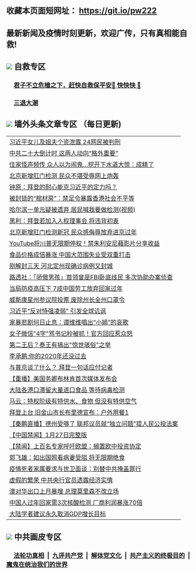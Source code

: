 ## 收藏本页面短网址： https://git.io/pw222
## 最新新闻及疫情时刻更新，欢迎广传，只有真相能自救! 

## <img src="https://img.icons8.com/cute-clipart/2x/circled-right.png">  自救专区

 ### &nbsp;&nbsp;&nbsp;&nbsp; [君子不立危樯之下，赶快自救保平安🍎 快快快 📩](https://github.com/pwgy/td/blob/master/README.md)
 
 ### &nbsp;&nbsp;&nbsp;&nbsp; [三退大潮](https://is.gd/fCPoKo) 
 
## <img src="https://img.icons8.com/cute-clipart/2x/circled-right.png"> 墙外头条文章专区 （每日更新)

<Table>
<tr><td colspan="2" align="left"><a href="https://qzzspdxd.xhuyd.press/?name=c1274105&key=encdeuyadochlaxz&from=pw2">习近平女儿及姐夫个资泄露 24网民被判刑</a></td></tr>
<tr><td colspan="2" align="left"><a href="https://qzzspdxd.xhuyd.press/?name=c1274187&key=encdeuyadochlaxz&from=pw2">中共二十大倒计时 这两人动向“格外重要”</a></td></tr>
<tr><td colspan="2" align="left"><a href="https://qzzspdxd.xhuyd.press/?name=c1274185&key=encdeuyadochlaxz&from=pw2">住家怪声频传 众人以为闹鬼…挖开下水道大惊：成精了</a></td></tr>
<tr><td colspan="2" align="left"><a href="https://qzzspdxd.xhuyd.press/?name=c1274192&key=encdeuyadochlaxz&from=pw2">北京新增肛门检测 民众不堪受辱网上炮轰</a></td></tr>
<tr><td colspan="2" align="left"><a href="https://qzzspdxd.xhuyd.press/?name=c1274176&key=encdeuyadochlaxz&from=pw2">钟原：拜登的耐心能克习近平的定力吗？</a></td></tr>
<tr><td colspan="2" align="left"><a href="https://qzzspdxd.xhuyd.press/?name=c1274188&key=encdeuyadochlaxz&from=pw2">被封锁的“棺材房”：禁足令暴露香港社会不平等</a></td></tr>
<tr><td colspan="2" align="left"><a href="https://qzzspdxd.xhuyd.press/?name=c1274177&key=encdeuyadochlaxz&from=pw2">哈尔滨一单元疑被遗弃 居民喊我要做检测(视频)</a></td></tr>
<tr><td colspan="2" align="left"><a href="https://qzzspdxd.xhuyd.press/?name=c1274170&key=encdeuyadochlaxz&from=pw2">黑利：拜登若加入人权理事会 将违背初衷</a></td></tr>
<tr><td colspan="2" align="left"><a href="https://qzzspdxd.xhuyd.press/?name=c1274115&key=encdeuyadochlaxz&from=pw2">北京新增肛门检测新冠 民众感侮辱放弃进京过年</a></td></tr>
<tr><td colspan="2" align="left"><a href="https://qzzspdxd.xhuyd.press/?name=c1274184&key=encdeuyadochlaxz&from=pw2">YouTube将川普无限期停权！禁朱利安尼藉影片分享收益</a></td></tr>
<tr><td colspan="2" align="left"><a href="https://qzzspdxd.xhuyd.press/?name=c1274114&key=encdeuyadochlaxz&from=pw2">食品价格成倍暴涨 中国大范围失业受双重打击</a></td></tr>
<tr><td colspan="2" align="left"><a href="https://qzzspdxd.xhuyd.press/?name=c1274173&key=encdeuyadochlaxz&from=pw2">刚解封三天 河北定州现确诊病例又封城</a></td></tr>
<tr><td colspan="2" align="left"><a href="https://qzzspdxd.xhuyd.press/?name=c1274130&key=encdeuyadochlaxz&from=pw2">路透社：「骄傲男孩」首领曾是FBI卧底线民 多次协助办案侦查</a></td></tr>
<tr><td colspan="2" align="left"><a href="https://qzzspdxd.xhuyd.press/?name=c1274193&key=encdeuyadochlaxz&from=pw2">当局防疫高压下 7成中国劳工放弃回家过年</a></td></tr>
<tr><td colspan="2" align="left"><a href="https://qzzspdxd.xhuyd.press/?name=c1274167&key=encdeuyadochlaxz&from=pw2">威斯康星州参议院投票 废除州长全州口罩令</a></td></tr>
<tr><td colspan="2" align="left"><a href="https://qzzspdxd.xhuyd.press/?name=c1274183&key=encdeuyadochlaxz&from=pw2">习近平“反对恃强凌弱” 引发全球讥讽</a></td></tr>
<tr><td colspan="2" align="left"><a href="https://qzzspdxd.xhuyd.press/?name=c1274181&key=encdeuyadochlaxz&from=pw2">家暴悲剧何日止息：谭维维唱出“小娟”的哀歌</a></td></tr>
<tr><td colspan="2" align="left"><a href="https://qzzspdxd.xhuyd.press/?name=c1274199&key=encdeuyadochlaxz&from=pw2">女子微信&quot;4字&quot;骂书记秒被抓！官方回应惹众怒</a></td></tr>
<tr><td colspan="2" align="left"><a href="https://qzzspdxd.xhuyd.press/?name=c1274204&key=encdeuyadochlaxz&from=pw2">第二王后？泰王有搞出&quot;惊世骇俗&quot;之举</a></td></tr>
<tr><td colspan="2" align="left"><a href="https://qzzspdxd.xhuyd.press/?name=c1274131&key=encdeuyadochlaxz&from=pw2">李承鹏:你的2020年还没过去</a></td></tr>
<tr><td colspan="2" align="left"><a href="https://qzzspdxd.xhuyd.press/?name=c1274178&key=encdeuyadochlaxz&from=pw2">与普京谈了什么？ 拜登一句话应付记者</a></td></tr>
<tr><td colspan="2" align="left"><a href="https://qzzspdxd.xhuyd.press/?name=c1274142&key=encdeuyadochlaxz&from=pw2">【重播】美国务卿布林肯首次媒体发布会</a></td></tr>
<tr><td colspan="2" align="left"><a href="https://qzzspdxd.xhuyd.press/?name=c1274191&key=encdeuyadochlaxz&from=pw2">大陆各港口滞留大量进口食品 等待病毒检测</a></td></tr>
<tr><td colspan="2" align="left"><a href="https://qzzspdxd.xhuyd.press/?name=c1274156&key=encdeuyadochlaxz&from=pw2">马云：特权阶级有特供水、食物 但没有特供空气</a></td></tr>
<tr><td colspan="2" align="left"><a href="https://qzzspdxd.xhuyd.press/?name=c1274127&key=encdeuyadochlaxz&from=pw2">拜登上台 旧金山市长布里德宣布：户外用餐1</a></td></tr>
<tr><td colspan="2" align="left"><a href="https://qzzspdxd.xhuyd.press/?name=c1274194&key=encdeuyadochlaxz&from=pw2">【秦鹏直播】德州受够了 联邦议员就“独立问题”提人民公投法案</a></td></tr>
<tr><td colspan="2" align="left"><a href="https://qzzspdxd.xhuyd.press/?name=c1274125&key=encdeuyadochlaxz&from=pw2">【中国禁闻】1月27日完整版</a></td></tr>
<tr><td colspan="2" align="left"><a href="https://qzzspdxd.xhuyd.press/?name=c1274107&key=encdeuyadochlaxz&from=pw2">【禁闻】上百名专家呼吁欧盟：搁置欧中投资协定</a></td></tr>
<tr><td colspan="2" align="left"><a href="https://qzzspdxd.xhuyd.press/?name=c1274175&key=encdeuyadochlaxz&from=pw2">郭飞雄：如出国照看病妻受阻 将无限期绝食</a></td></tr>
<tr><td colspan="2" align="left"><a href="https://qzzspdxd.xhuyd.press/?name=c1274182&key=encdeuyadochlaxz&from=pw2">疫情死者家属要求与世卫面谈：别替中共掩盖罪行</a></td></tr>
<tr><td colspan="2" align="left"><a href="https://qzzspdxd.xhuyd.press/?name=c1274196&key=encdeuyadochlaxz&from=pw2">虚假的繁荣 中共央行官员透露经济实情</a></td></tr>
<tr><td colspan="2" align="left"><a href="https://qzzspdxd.xhuyd.press/?name=c1274180&key=encdeuyadochlaxz&from=pw2">澳对华出口上月暴增 总理莫里森不改立场</a></td></tr>
<tr><td colspan="2" align="left"><a href="https://qzzspdxd.xhuyd.press/?name=c1274163&key=encdeuyadochlaxz&from=pw2">中国人过年回家需3次核酸检测 厂商利润暴涨70倍</a></td></tr>
<tr><td colspan="2" align="left"><a href="https://qzzspdxd.xhuyd.press/?name=c1274123&key=encdeuyadochlaxz&from=pw2">大陆学者建议永久取消GDP增长目标</a></td></tr>

 </Table>

## <img src="https://img.icons8.com/cute-clipart/2x/circled-right.png"> 中共画皮专区


 ### &nbsp;&nbsp;&nbsp;&nbsp; [法轮功真相](https://github.com/begood0513/basic/blob/master/README.md) &nbsp;|&nbsp; [九评共产党](https://github.com/begood0513/9ping.md/blob/master/README.md) &nbsp;|&nbsp; [解体党文化](https://github.com/begood0513/jtdwh.md/blob/master/README.md)   &nbsp;|&nbsp; [共产主义的终极目的](https://github.com/begood0513/gczydzjmd.md/blob/master/README.md) &nbsp;|&nbsp; [魔鬼在统治我们的世界](https://github.com/begood0513/gczydzjmd.md/blob/master/README.md) 

